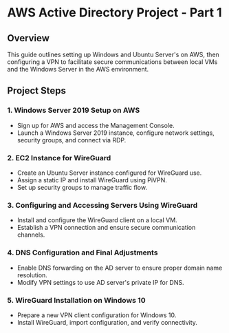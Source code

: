 # AWS Active Directory Project - Part 1

## Overview

This guide outlines setting up Windows and Ubuntu Server's on AWS, then configuring a VPN to facilitate secure communications between local VMs and the Windows Server in the AWS environment.

## Project Steps

### 1. **Windows Server 2019 Setup on AWS**
   - Sign up for AWS and access the Management Console.
   - Launch a Windows Server 2019 instance, configure network settings, security groups, and connect via RDP.

### 2. **EC2 Instance for WireGuard**
   - Create an Ubuntu Server instance configured for WireGuard use.
   - Assign a static IP and install WireGuard using PiVPN.
   - Set up security groups to manage traffic flow.

### 3. **Configuring and Accessing Servers Using WireGuard**
   - Install and configure the WireGuard client on a local VM.
   - Establish a VPN connection and ensure secure communication channels.

### 4. **DNS Configuration and Final Adjustments**
   - Enable DNS forwarding on the AD server to ensure proper domain name resolution.
   - Modify VPN settings to use AD server's private IP for DNS.

### 5. **WireGuard Installation on Windows 10**
   - Prepare a new VPN client configuration for Windows 10.
   - Install WireGuard, import configuration, and verify connectivity.

